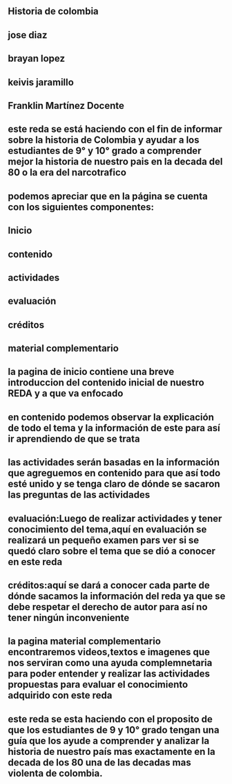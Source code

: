## Historia de colombia
## jose diaz  
## brayan lopez
## keivis jaramillo
## Franklin Martínez Docente
## este reda se está haciendo con el fin de informar sobre la historia de Colombia y ayudar a los estudiantes de 9° y 10° grado a comprender mejor la historia de nuestro pais en la decada del 80 o la era del narcotrafico 

## podemos apreciar que en la página se cuenta con los siguientes componentes:
## Inicio
## contenido
## actividades
## evaluación
## créditos
## material complementario

## la pagina de inicio contiene  una breve introduccion del contenido inicial de nuestro REDA y a que va enfocado
## en contenido podemos observar la explicación de todo el tema y la información de este para así ir aprendiendo de que se trata
## las actividades serán basadas en la información que agreguemos en contenido para que así todo esté unido y se tenga claro de dónde se sacaron las preguntas de las actividades
## evaluación:Luego de realizar actividades y tener conocimiento del tema,aquí en evaluación se realizará un pequeño examen pars ver si se quedó claro sobre el tema que se dió a conocer en este reda
## créditos:aquí se dará a conocer cada parte de dónde sacamos la información del reda ya que se debe respetar el derecho de autor para así no tener ningún inconveniente 
## la pagina material complementario encontraremos videos,textos e imagenes que nos serviran como una ayuda complemnetaria para poder entender y realizar las actividades propuestas para evaluar el conocimiento adquirido con este reda 
## este reda se esta haciendo con el proposito de que los estudiantes de 9 y 10° grado tengan una guía que los ayude a comprender y analizar la historia de nuestro país mas exactamente en la decada de los 80 una de las decadas mas violenta de colombia.
